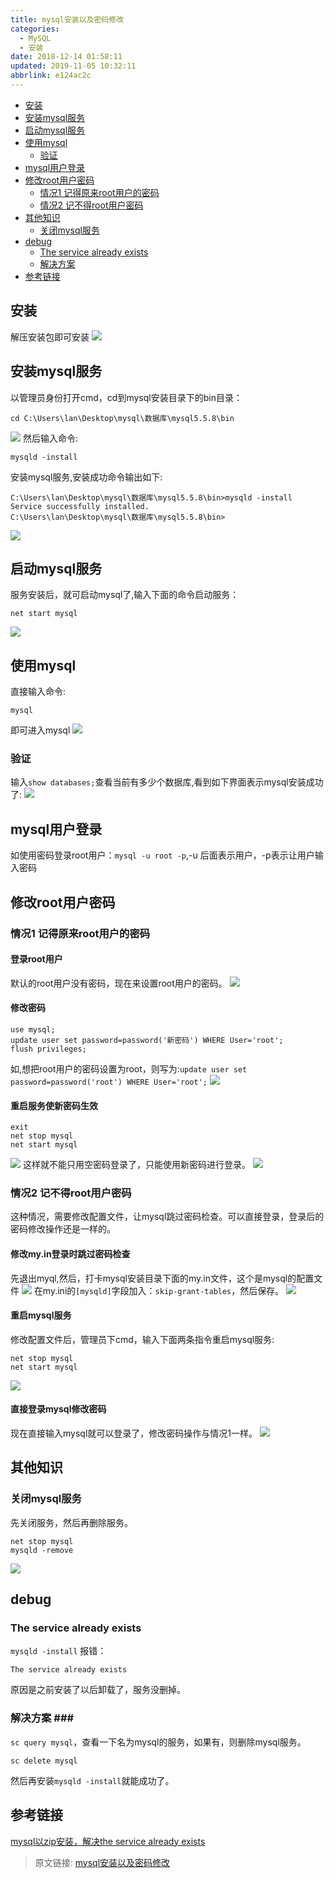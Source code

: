 ```yaml
---
title: mysql安装以及密码修改
categories: 
  - MySQL
  - 安装
date: 2018-12-14 01:58:11
updated: 2019-11-05 10:32:11
abbrlink: e124ac2c
---
```

- [安装](/blog/e124ac2c/#安装)
- [安装mysql服务](/blog/e124ac2c/#安装mysql服务)
- [启动mysql服务](/blog/e124ac2c/#启动mysql服务)
- [使用mysql](/blog/e124ac2c/#使用mysql)
    - [验证](/blog/e124ac2c/#验证)
- [mysql用户登录](/blog/e124ac2c/#mysql用户登录)
- [修改root用户密码](/blog/e124ac2c/#修改root用户密码)
    - [情况1 记得原来root用户的密码](/blog/e124ac2c/#情况1-记得原来root用户的密码)
    - [情况2 记不得root用户密码](/blog/e124ac2c/#情况2-记不得root用户密码)
- [其他知识](/blog/e124ac2c/#其他知识)
    - [关闭mysql服务](/blog/e124ac2c/#关闭mysql服务)
- [debug](/blog/e124ac2c/#debug)
    - [The service already exists](/blog/e124ac2c/#The-service-already-exists)
    - [解决方案](/blog/e124ac2c/#解决方案)
- [参考链接](/blog/e124ac2c/#参考链接)

<!--more-->
<script src="https://cdn.bootcss.com/jquery/3.4.0/jquery.slim.min.js"></script>
<script>$(document).ready(function () {$(".post-body > ul:nth-child(1)").hide();});</script>

<!--end-->
## 安装 ##
解压安装包即可安装
![](https://image-1257720033.cos.ap-shanghai.myqcloud.com/blog/mysql/install/install.png)
## 安装mysql服务 ##
以管理员身份打开cmd，cd到mysql安装目录下的bin目录：
```
cd C:\Users\lan\Desktop\mysql\数据库\mysql5.5.8\bin
```
![](https://image-1257720033.cos.ap-shanghai.myqcloud.com/blog/mysql/install/binMulu.png)
然后输入命令:
```
mysqld -install
```
安装mysql服务,安装成功命令输出如下:
```
C:\Users\lan\Desktop\mysql\数据库\mysql5.5.8\bin>mysqld -install
Service successfully installed.
C:\Users\lan\Desktop\mysql\数据库\mysql5.5.8\bin>
```
![](https://image-1257720033.cos.ap-shanghai.myqcloud.com/blog/mysql/install/anzhuangfuwu.png)
## 启动mysql服务 ##
服务安装后，就可启动mysql了,输入下面的命令启动服务：
```
net start mysql
```
![](https://image-1257720033.cos.ap-shanghai.myqcloud.com/blog/mysql/install/start.png)
## 使用mysql ##
直接输入命令:
```
mysql
```
即可进入mysql
![](https://image-1257720033.cos.ap-shanghai.myqcloud.com/blog/mysql/install/into.png)
### 验证 ###
输入`show databases;`查看当前有多少个数据库,看到如下界面表示mysql安装成功了:
![](https://image-1257720033.cos.ap-shanghai.myqcloud.com/blog/mysql/install/showDatabases.png)
## mysql用户登录 ##
如使用密码登录root用户：`mysql -u root -p`,-u 后面表示用户，-p表示让用户输入密码
## 修改root用户密码 ##
### 情况1 记得原来root用户的密码 ###
#### 登录root用户 ####
默认的root用户没有密码，现在来设置root用户的密码。
![](https://image-1257720033.cos.ap-shanghai.myqcloud.com/blog/mysql/install/rootnopassword.png)
#### 修改密码 ####
```
use mysql;
update user set password=password('新密码') WHERE User='root';
flush privileges;
```
如,想把root用户的密码设置为root，则写为:`update user set password=password('root') WHERE User='root';`
![](https://image-1257720033.cos.ap-shanghai.myqcloud.com/blog/mysql/changpassword/updatePassBypassword.png)
#### 重启服务使新密码生效 ####
```
exit
net stop mysql
net start mysql
```
![](https://image-1257720033.cos.ap-shanghai.myqcloud.com/blog/mysql/changpassword/restart.png)
这样就不能只用空密码登录了，只能使用新密码进行登录。
![](https://image-1257720033.cos.ap-shanghai.myqcloud.com/blog/mysql/changpassword/restart_login.png)

### 情况2 记不得root用户密码 ###
这种情况，需要修改配置文件，让mysql跳过密码检查。可以直接登录，登录后的密码修改操作还是一样的。
#### 修改my.in登录时跳过密码检查 ####
先退出myql,然后，打卡mysql安装目录下面的my.in文件，这个是mysql的配置文件
![](https://image-1257720033.cos.ap-shanghai.myqcloud.com/blog/mysql/install/my_in.png)
在my.ini的`[mysqld]`字段加入：`skip-grant-tables`，然后保存。
![](https://image-1257720033.cos.ap-shanghai.myqcloud.com/blog/mysql/changpassword/add_in_my_in.png)
#### 重启mysql服务 ####
修改配置文件后，管理员下cmd，输入下面两条指令重启mysql服务:
```
net stop mysql
net start mysql
```
![](https://image-1257720033.cos.ap-shanghai.myqcloud.com/blog/mysql/changpassword/restart.png)
#### 直接登录mysql修改密码 ####
现在直接输入mysql就可以登录了，修改密码操作与情况1一样。
![](https://image-1257720033.cos.ap-shanghai.myqcloud.com/blog/mysql/changpassword/nopasswordIn.png)
## 其他知识 ##
### 关闭mysql服务 ###
先关闭服务，然后再删除服务。
```
net stop mysql
mysqld -remove
```
![](https://image-1257720033.cos.ap-shanghai.myqcloud.com/blog/mysql/remove/remove.png)
## debug ##
### The service already exists ###
`mysqld -install` 报错：
```
​The service already exists
```
原因是之前安装了以后卸载了，服务没删掉。
### 解决方案 ###​
`sc query mysql`，查看一下名为mysql的服务，如果有，则删除mysql服务。
```
sc delete mysql
```
然后再安装`mysqld -install`就能成功了。
## 参考链接 ##
[mysql以zip安装，解决the service already exists](https://www.cnblogs.com/dichters/p/5929209.html)

>原文链接: [mysql安装以及密码修改](https://lanlan2017.github.io/blog/e124ac2c/)
